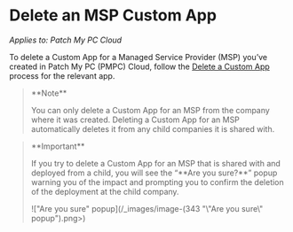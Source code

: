 # Delete an MSP Custom App

_Applies to: Patch My PC Cloud_

To delete a Custom App for a Managed Service Provider (MSP) you’ve created in Patch My PC (PMPC) Cloud, follow the [Delete a Custom App](../../custom-apps/delete-a-custom-app.md) process for the relevant app.

> \*\*Note\*\*
>
> You can only delete a Custom App for an MSP from the company where it was created. Deleting a Custom App for an MSP automatically deletes it from any child companies it is shared with.

> \*\*Important\*\*
>
> If you try to delete a Custom App for an MSP that is shared with and deployed from a child, you will see the “\*\*Are you sure?\*\*” popup warning you of the impact and prompting you to confirm the deletion of the deployment at the child company.
>
> !\["Are you sure" popup]\(/\_images/image-(343 "\\"Are you sure\\" popup").png>)